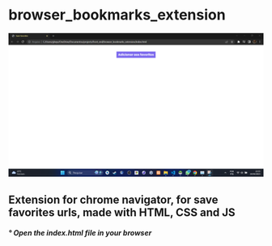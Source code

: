 # browser_bookmarks_extension

<div> <img src="https://raw.githubusercontent.com/gheysiell/images/master/browser_bookmarks_extension.png" /> </div>
<div> <h2> Extension for chrome navigator, for save favorites urls, made with HTML, CSS and JS </h2> </div>
<div> <h5> ° Open the index.html file in your browser </h5> </div>